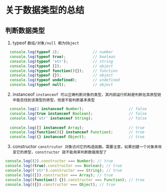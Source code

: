# 关于数据类型的总结
## 判断数据类型
1. typeof
`数组/对象/null 都为Object`
```js
  console.log(typeof 2);               // number
  console.log(typeof true);            // boolean
  console.log(typeof 'str');           // string
  console.log(typeof []);              // object    
  console.log(typeof function(){});    // function
  console.log(typeof {});              // object
  console.log(typeof undefined);       // undefined
  console.log(typeof null);            // object
```
2. instanceof
`instanceof 可以正确判断对象的类型，其内部运行机制是判断在其原型链中能否找到该类型的原型，但是不能判断基本类型`
```js
  console.log(2 instanceof Number);                    // false
  console.log(true instanceof Boolean);                // false 
  console.log('str' instanceof String);                // false 
  
  console.log([] instanceof Array);                    // true
  console.log(function(){} instanceof Function);       // true
  console.log({} instanceof Object);                   // true

```
3. constructor
`constrcutor 对象访问它的构造函数。需要注意，如果创建一个对象来改变它的原型，constructor 就不能用来判断数据类型了`
```js
console.log((2).constructor === Number); // true
console.log((true).constructor === Boolean); // true
console.log(('str').constructor === String); // true
console.log(([]).constructor === Array); // true
console.log((function() {}).constructor === Function); // true
console.log(({}).constructor === Object); // true

```